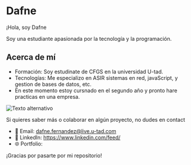 # Dafne
¡Hola, soy Dafne

Soy una estudiante apasionada por la tecnología y la programación.

## Acerca de mí

- Formación: Soy estudinate de CFGS  en la universidad U-tad.
- Tecnologías: Me especializo en ASIR sistemas en red, javaScript, y gestion de bases de datos, etc.
- En este momento estoy cursnado en el segundo año y pronto hare practicas en una empresa.
  
![Texto alternativo](https://www.ucjc.edu/la-universidad/wp-content/uploads/sites/2/2023/06/logo-utad.jpg)

Si quieres saber más o colaborar en algún proyecto, no dudes en contact
- 📧 Email: dafne.fernandez@live.u-tad.com
- 💼 LinkedIn: https://www.linkedin.com/feed/
- 🌐 Portfolio: 

¡Gracias por pasarte por mi repositorio!


